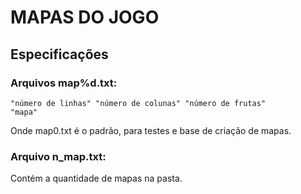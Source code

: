 ﻿# MAPAS DO JOGO

## Especificações

### Arquivos map%d.txt:

```
"número de linhas" "número de colunas" "número de frutas"
"mapa"
```

Onde map0.txt é o padrão, para testes e base de criação de mapas.

### Arquivo n_map.txt:

Contém a quantidade de mapas na pasta.
